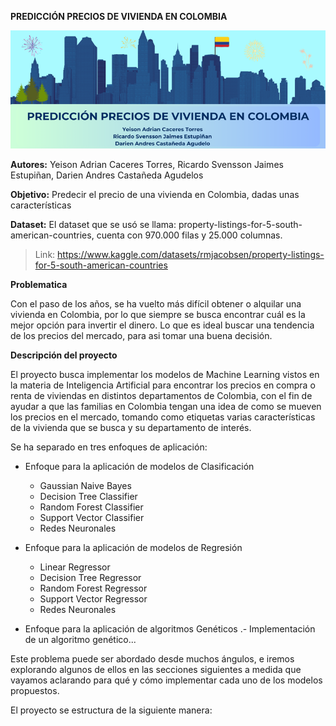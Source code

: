 

**PREDICCIÓN PRECIOS DE VIVIENDA EN COLOMBIA**

<img src="https://github.com/RicardoJaimes04/MachineLearningwithHouses/blob/main/banner.png">

**Autores:** Yeison Adrian Caceres Torres, Ricardo Svensson Jaimes Estupiñan, Darien Andres Castañeda Agudelos

**Objetivo:** Predecir el precio de una vivienda en Colombia, dadas unas características

**Dataset:** El dataset que se usó se llama: property-listings-for-5-south-american-countries, cuenta con 970.000 filas y 25.000 columnas.
>  Link: https://www.kaggle.com/datasets/rmjacobsen/property-listings-for-5-south-american-countries
> 
**Problematica**

Con el paso de los años, se ha vuelto más difícil obtener o alquilar una vivienda en Colombia, por lo que siempre se busca encontrar cuál es la mejor opción para invertir el dinero. Lo que es ideal buscar una tendencia de los precios del mercado, para asi tomar una buena decisión.

**Descripción del proyecto**

El proyecto busca implementar los modelos de Machine Learning vistos en la materia de Inteligencia Artificial para encontrar los precios en compra o renta de viviendas en distintos departamentos de Colombia, con el fin de ayudar a que las familias en Colombia tengan una idea de como se mueven los precios en el mercado, tomando como etiquetas varias características de la vivienda que se busca y su departamento de interés.

Se ha separado en tres enfoques de aplicación:

- Enfoque para la aplicación de modelos de Clasificación
    - Gaussian Naive Bayes
    - Decision Tree Classifier
    - Random Forest Classifier
    - Support Vector Classifier
    - Redes Neuronales
- Enfoque para la aplicación de modelos de Regresión
  - Linear Regressor
  - Decision Tree Regressor
  - Random Forest Regressor
  - Support Vector Regressor
  - Redes Neuronales

- Enfoque para la aplicación de algoritmos Genéticos
  .- Implementación de un algoritmo genético...

Este problema puede ser abordado desde muchos ángulos, e iremos explorando algunos de ellos en las secciones siguientes a medida que vayamos aclarando para qué y cómo implementar cada uno de los modelos propuestos.

El proyecto se estructura de la siguiente manera:
